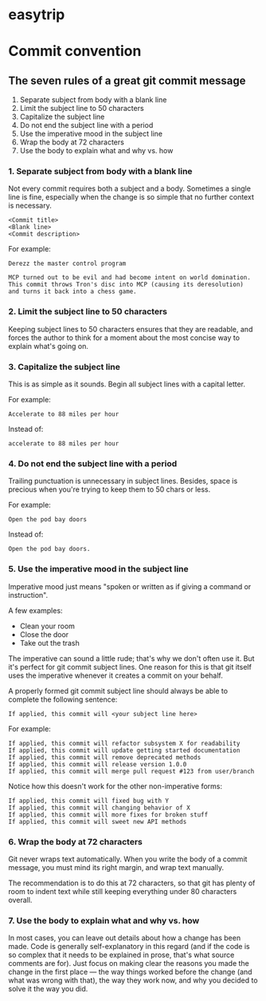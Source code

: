 # easytrip

# Commit convention

## The seven rules of a great git commit message

1. Separate subject from body with a blank line
2. Limit the subject line to 50 characters
3. Capitalize the subject line
4. Do not end the subject line with a period
5. Use the imperative mood in the subject line
6. Wrap the body at 72 characters
7. Use the body to explain what and why vs. how

### 1. Separate subject from body with a blank line

Not every commit requires both a subject and a body. Sometimes a single line is
fine, especially when the change is so simple that no further context is
necessary.


    <Commit title>
    <Blank line>
    <Commit description>


For example:

    Derezz the master control program

    MCP turned out to be evil and had become intent on world domination.
    This commit throws Tron's disc into MCP (causing its deresolution)
    and turns it back into a chess game.

### 2. Limit the subject line to 50 characters

Keeping subject lines to 50 characters ensures that they are readable, and
forces the author to think for a moment about the most concise way to explain
what's going on.

### 3. Capitalize the subject line

This is as simple as it sounds. Begin all subject lines with a capital letter.

For example:

    Accelerate to 88 miles per hour

Instead of:

    accelerate to 88 miles per hour


### 4. Do not end the subject line with a period

Trailing punctuation is unnecessary in subject lines. Besides, space is
precious when you're trying to keep them to 50 chars or less.

For example:

    Open the pod bay doors

Instead of:

    Open the pod bay doors.

### 5. Use the imperative mood in the subject line

Imperative mood just means "spoken or written as if giving a command or instruction".

A few examples:

- Clean your room
- Close the door
- Take out the trash

The imperative can sound a little rude; that's why we don't often use it. But
it's perfect for git commit subject lines. One reason for this is that git
itself uses the imperative whenever it creates a commit on your behalf.

A properly formed git commit subject line should always be able to complete the following sentence:

    If applied, this commit will <your subject line here>

For example:

    If applied, this commit will refactor subsystem X for readability
    If applied, this commit will update getting started documentation
    If applied, this commit will remove deprecated methods
    If applied, this commit will release version 1.0.0
    If applied, this commit will merge pull request #123 from user/branch

Notice how this doesn't work for the other non-imperative forms:

    If applied, this commit will fixed bug with Y
    If applied, this commit will changing behavior of X
    If applied, this commit will more fixes for broken stuff
    If applied, this commit will sweet new API methods

### 6. Wrap the body at 72 characters

Git never wraps text automatically. When you write the body of a commit
message, you must mind its right margin, and wrap text manually.

The recommendation is to do this at 72 characters, so that git has plenty of
room to indent text while still keeping everything under 80 characters overall.

### 7. Use the body to explain what and why vs. how

In most cases, you can leave out details about how a change has been made. Code
is generally self-explanatory in this regard (and if the code is so complex
that it needs to be explained in prose, that's what source comments are for).
Just focus on making clear the reasons you made the change in the first
place — the way things worked before the change (and what was wrong with that),
the way they work now, and why you decided to solve it the way you did.
